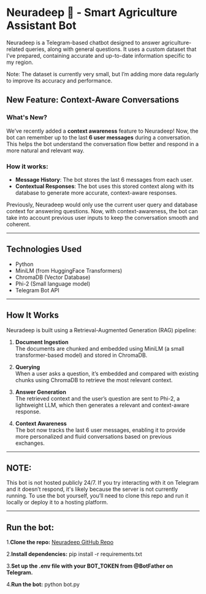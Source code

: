# Neuradeep 🌾 - Smart Agriculture Assistant Bot

Neuradeep is a Telegram-based chatbot designed to answer agriculture-related queries, along with general questions. It uses a custom dataset that I’ve prepared, containing accurate and up-to-date information specific to my region.

Note: The dataset is currently very small, but I’m adding more data regularly to improve its accuracy and performance.

## New Feature: Context-Aware Conversations

### What's New?
We’ve recently added a **context awareness** feature to Neuradeep! Now, the bot can remember up to the last **6 user messages** during a conversation. This helps the bot understand the conversation flow better and respond in a more natural and relevant way.

### How it works:
- **Message History**: The bot stores the last 6 messages from each user.
- **Contextual Responses**: The bot uses this stored context along with its database to generate more accurate, context-aware responses.

Previously, Neuradeep would only use the current user query and database context for answering questions. Now, with context-awareness, the bot can take into account previous user inputs to keep the conversation smooth and coherent.

---

## Technologies Used

- Python
- MiniLM (from HuggingFace Transformers)
- ChromaDB (Vector Database)
- Phi-2 (Small language model)
- Telegram Bot API

---

## How It Works

Neuradeep is built using a Retrieval-Augmented Generation (RAG) pipeline:

1. **Document Ingestion**  
   The documents are chunked and embedded using MiniLM (a small transformer-based model) and stored in ChromaDB.

2. **Querying**  
   When a user asks a question, it’s embedded and compared with existing chunks using ChromaDB to retrieve the most relevant context.

3. **Answer Generation**  
   The retrieved context and the user’s question are sent to Phi-2, a lightweight LLM, which then generates a relevant and context-aware response.

4. **Context Awareness**  
   The bot now tracks the last 6 user messages, enabling it to provide more personalized and fluid conversations based on previous exchanges.

---

## NOTE:
This bot is not hosted publicly 24/7. If you try interacting with it on Telegram and it doesn’t respond, it's likely because the server is not currently running. To use the bot yourself, you’ll need to clone this repo and run it locally or deploy it to a hosting platform.

---

## Run the bot:

1.**Clone the repo:**
  [Neuradeep GitHub Repo](https://github.com/qubitsculptor/Neuradeep)

2.**Install dependencies:**
  pip install -r requirements.txt

3.**Set up the .env file with your BOT_TOKEN from @BotFather on Telegram.**

4.**Run the bot:**
  python bot.py




